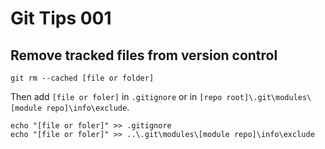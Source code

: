 # Git Tips 001

## Remove tracked files from version control

```
git rm --cached [file or folder]
```

Then add `[file or foler]` in `.gitignore` or in `[repo root]\.git\modules\[module repo]\info\exclude`.

```
echo "[file or foler]" >> .gitignore
echo "[file or foler]" >> ..\.git\modules\[module repo]\info\exclude
```
